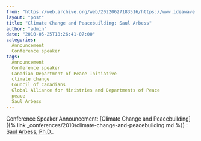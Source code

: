 ```yaml
---
from: "https://web.archive.org/web/20220627183516/https://www.ideawave.ca/climate-change-and-peacebuilding/"
layout: "post"
title: "Climate Change and Peacebuilding: Saul Arbess"
author: "admin"
date: "2010-05-25T18:26:41-07:00"
categories:
  Announcement
  Conference speaker
tags: 
  Announcement
  Conference speaker
  Canadian Department of Peace Initiative
  climate change
  Council of Canadians
  Global Alliance for Ministries and Departments of Peace
  peace
  Saul Arbess
---
```


Conference Speaker Announcement: [Climate Change and Peacebuilding]({% link _conferences/2010/climate-change-and-peacebuilding.md %}) : [Saul Arbess, Ph.D.](http://www.departmentofpeace.ca/).
